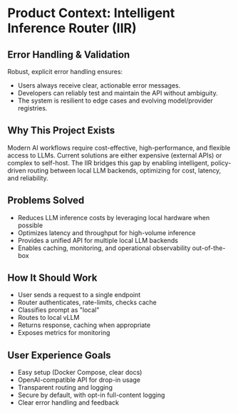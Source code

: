 # Product Context: Intelligent Inference Router (IIR)

## Error Handling & Validation
Robust, explicit error handling ensures:
- Users always receive clear, actionable error messages.
- Developers can reliably test and maintain the API without ambiguity.
- The system is resilient to edge cases and evolving model/provider registries.

## Why This Project Exists
Modern AI workflows require cost-effective, high-performance, and flexible access to LLMs. Current solutions are either expensive (external APIs) or complex to self-host. The IIR bridges this gap by enabling intelligent, policy-driven routing between local LLM backends, optimizing for cost, latency, and reliability.

## Problems Solved
- Reduces LLM inference costs by leveraging local hardware when possible
- Optimizes latency and throughput for high-volume inference
- Provides a unified API for multiple local LLM backends
- Enables caching, monitoring, and operational observability out-of-the-box

## How It Should Work
- User sends a request to a single endpoint
- Router authenticates, rate-limits, checks cache
- Classifies prompt as "local"
- Routes to local vLLM
- Returns response, caching when appropriate
- Exposes metrics for monitoring

## User Experience Goals
- Easy setup (Docker Compose, clear docs)
- OpenAI-compatible API for drop-in usage
- Transparent routing and logging
- Secure by default, with opt-in full-content logging
- Clear error handling and feedback
